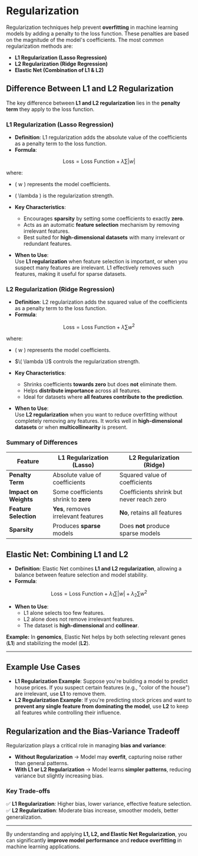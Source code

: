 # Regularization

Regularization techniques help prevent **overfitting** in machine learning models by adding a penalty to the loss function. These penalties are based on the magnitude of the model's coefficients. The most common regularization methods are:

- **L1 Regularization (Lasso Regression)**
- **L2 Regularization (Ridge Regression)**
- **Elastic Net (Combination of L1 & L2)**

## Difference Between L1 and L2 Regularization

The key difference between **L1 and L2 regularization** lies in the **penalty term** they apply to the loss function.

### L1 Regularization (Lasso Regression)

- **Definition**: L1 regularization adds the absolute value of the coefficients as a penalty term to the loss function.
- **Formula**:

$$
  \text{Loss} = \text{Loss Function} + \lambda \sum |w|
$$

  where:

  - \( w \) represents the model coefficients.
  - \( \lambda \) is the regularization strength.

- **Key Characteristics**:
  - Encourages **sparsity** by setting some coefficients to exactly **zero**.
  - Acts as an automatic **feature selection** mechanism by removing irrelevant features.
  - Best suited for **high-dimensional datasets** with many irrelevant or redundant features.

- **When to Use**:  
  Use **L1 regularization** when feature selection is important, or when you suspect many features are irrelevant. L1 effectively removes such features, making it useful for sparse datasets.

### L2 Regularization (Ridge Regression)

- **Definition**: L2 regularization adds the squared value of the coefficients as a penalty term to the loss function.
- **Formula**:

$$
  \text{Loss} = \text{Loss Function} + \lambda \sum w^2
$$

  where:

  - \( w \) represents the model coefficients.
  - $\( \lambda \)$ controls the regularization strength.

- **Key Characteristics**:
  - Shrinks coefficients **towards zero** but does **not** eliminate them.
  - Helps **distribute importance** across all features.
  - Ideal for datasets where **all features contribute to the prediction**.

- **When to Use**:  
  Use **L2 regularization** when you want to reduce overfitting without completely removing any features. It works well in **high-dimensional datasets** or when **multicollinearity** is present.

### Summary of Differences

| Feature                | L1 Regularization (Lasso)       | L2 Regularization (Ridge)       |
|------------------------|--------------------------------|--------------------------------|
| **Penalty Term**       | Absolute value of coefficients | Squared value of coefficients |
| **Impact on Weights**  | Some coefficients shrink to **zero** | Coefficients shrink but never reach zero |
| **Feature Selection**  | **Yes**, removes irrelevant features | **No**, retains all features |
| **Sparsity**           | Produces **sparse** models     | Does **not** produce sparse models |

## Elastic Net: Combining L1 and L2

- **Definition**: Elastic Net combines **L1 and L2 regularization**, allowing a balance between feature selection and model stability.
- **Formula**:

$$
  \text{Loss} = \text{Loss Function} + \lambda_1 \sum |w| + \lambda_2 \sum w^2
$$

- **When to Use**:
  - L1 alone selects too few features.
  - L2 alone does not remove irrelevant features.
  - The dataset is **high-dimensional** and **collinear**.

**Example:** In **genomics**, Elastic Net helps by both selecting relevant genes (**L1**) and stabilizing the model (**L2**).

---

## Example Use Cases

- **L1 Regularization Example**: Suppose you're building a model to predict house prices. If you suspect certain features (e.g., "color of the house") are irrelevant, use **L1** to remove them.
- **L2 Regularization Example**: If you're predicting stock prices and want to **prevent any single feature from dominating the model**, use **L2** to keep all features while controlling their influence.

## Regularization and the Bias-Variance Tradeoff

Regularization plays a critical role in managing **bias and variance**:

- **Without Regularization** → Model may **overfit**, capturing noise rather than general patterns.
- **With L1 or L2 Regularization** → Model learns **simpler patterns**, reducing variance but slightly increasing bias.

### **Key Trade-offs**
✅ **L1 Regularization**: Higher bias, lower variance, effective feature selection.  
✅ **L2 Regularization**: Moderate bias increase, smoother models, better generalization.

---

By understanding and applying **L1, L2, and Elastic Net Regularization**, you can significantly **improve model performance** and **reduce overfitting** in machine learning applications.
